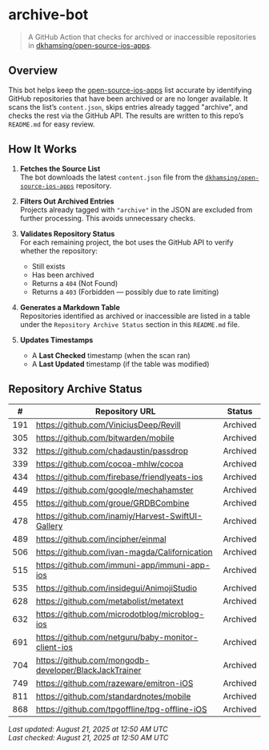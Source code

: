 # archive-bot

> A GitHub Action that checks for archived or inaccessible repositories in [dkhamsing/open-source-ios-apps](https://github.com/dkhamsing/open-source-ios-apps).

## Overview

This bot helps keep the [open-source-ios-apps](https://github.com/dkhamsing/open-source-ios-apps) list accurate by identifying GitHub repositories that have been archived or are no longer available. It scans the list’s `content.json`, skips entries already tagged "archive", and checks the rest via the GitHub API. The results are written to this repo’s `README.md` for easy review.


## How It Works

1. **Fetches the Source List**  
   The bot downloads the latest `content.json` file from the [`dkhamsing/open-source-ios-apps`](https://github.com/dkhamsing/open-source-ios-apps) repository.

2. **Filters Out Archived Entries**  
   Projects already tagged with `"archive"` in the JSON are excluded from further processing. This avoids unnecessary checks.

3. **Validates Repository Status**  
   For each remaining project, the bot uses the GitHub API to verify whether the repository:
   - Still exists
   - Has been archived
   - Returns a `404` (Not Found)
   - Returns a `403` (Forbidden — possibly due to rate limiting)

4. **Generates a Markdown Table**  
   Repositories identified as archived or inaccessible are listed in a table under the `Repository Archive Status` section in this `README.md` file.

5. **Updates Timestamps**  
   - A **Last Checked** timestamp (when the scan ran)
   - A **Last Updated** timestamp (if the table was modified)


## Repository Archive Status

| # | Repository URL | Status |
|---|----------------|--------|
| 191 | https://github.com/ViniciusDeep/Revill | Archived |
| 305 | https://github.com/bitwarden/mobile | Archived |
| 332 | https://github.com/chadaustin/passdrop | Archived |
| 339 | https://github.com/cocoa-mhlw/cocoa | Archived |
| 434 | https://github.com/firebase/friendlyeats-ios | Archived |
| 449 | https://github.com/google/mechahamster | Archived |
| 455 | https://github.com/groue/GRDBCombine | Archived |
| 478 | https://github.com/inamiy/Harvest-SwiftUI-Gallery | Archived |
| 489 | https://github.com/incipher/einmal | Archived |
| 506 | https://github.com/ivan-magda/Californication | Archived |
| 515 | https://github.com/immuni-app/immuni-app-ios | Archived |
| 535 | https://github.com/insidegui/AnimojiStudio | Archived |
| 628 | https://github.com/metabolist/metatext | Archived |
| 632 | https://github.com/microdotblog/microblog-ios | Archived |
| 691 | https://github.com/netguru/baby-monitor-client-ios | Archived |
| 704 | https://github.com/mongodb-developer/BlackJackTrainer | Archived |
| 749 | https://github.com/razeware/emitron-iOS | Archived |
| 811 | https://github.com/standardnotes/mobile | Archived |
| 868 | https://github.com/tpgoffline/tpg-offline-iOS | Archived |

*Last updated: August 21, 2025 at 12:50 AM UTC*  
*Last checked: August 21, 2025 at 12:50 AM UTC*